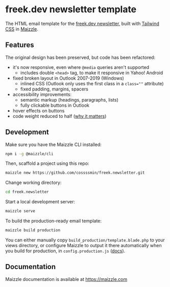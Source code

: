 # freek.dev newsletter template

The HTML email template for the [freek.dev newsletter](https://freek.dev/newsletter), built with [Tailwind CSS](https://tailwindcss.com/) in [Maizzle](https://maizzle.com).

## Features

The original design has been preserved, but code has been refactored:

- it's now responsive, even where `@media` queries aren't supported
    - includes double `<head>` tag, to make it responsive in Yahoo! Android
- fixed broken layout in Outlook 2007-2019 (Windows)
    - inlined CSS (Outlook only uses the first class in a `class=""` attribute)
    - fixed padding, margins, spacers
- accessibility improvements:
    - semantic markup (headings, paragraphs, lists)
    - fully clickable buttons in Outlook
- hover effects on buttons
- code weight reduced to half ([why it matters](https://github.com/hteumeuleu/email-bugs/issues/41))

## Development

Make sure you have the Maizzle CLI installed:

```sh
npm i -g @maizzle/cli
```

Then, scaffold a project using this repo:

```sh
maizzle new https://github.com/cossssmin/freek.newsletter.git
```

Change working directory:

```sh
cd freek.newsletter
```

Start a local development server:

```sh
maizzle serve
```

To build the production-ready email template:

```sh
maizzle build production
```

You can either manually copy `build_production/template.blade.php` to your views directory, or configure Maizzle to output it there automatically when you build for production, in `config.production.js` ([docs](https://maizzle.com/docs/build-config/#destination)).

## Documentation

Maizzle documentation is available at https://maizzle.com
